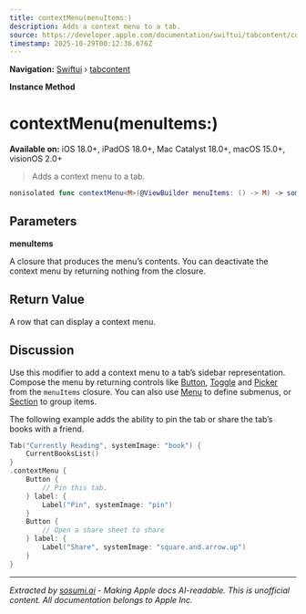 ```yaml
---
title: contextMenu(menuItems:)
description: Adds a context menu to a tab.
source: https://developer.apple.com/documentation/swiftui/tabcontent/contextmenu(menuitems:)
timestamp: 2025-10-29T00:12:36.676Z
---
```


**Navigation:** [Swiftui](/documentation/swiftui) › [tabcontent](/documentation/swiftui/tabcontent)

**Instance Method**

# contextMenu(menuItems:)

**Available on:** iOS 18.0+, iPadOS 18.0+, Mac Catalyst 18.0+, macOS 15.0+, visionOS 2.0+

> Adds a context menu to a tab.

```swift
nonisolated func contextMenu<M>(@ViewBuilder menuItems: () -> M) -> some TabContent<Self.TabValue> where M : View
```

## Parameters

**menuItems**

A closure that produces the menu’s contents. You can deactivate the context menu by returning nothing from the closure.



## Return Value

A row that can display a context menu.

## Discussion

Use this modifier to add a context menu to a tab’s sidebar representation. Compose the menu by returning controls like [Button](/documentation/swiftui/button), [Toggle](/documentation/swiftui/toggle) and [Picker](/documentation/swiftui/picker) from the `menuItems` closure. You can also use [Menu](/documentation/swiftui/menu) to define submenus, or [Section](/documentation/swiftui/section) to group items.

The following example adds the ability to pin the tab or share the tab’s books with a friend.

```swift
Tab("Currently Reading", systemImage: "book") {
    CurrentBooksList()
}
.contextMenu {
    Button {
        // Pin this tab.
    } label: {
        Label("Pin", systemImage: "pin")
    }
    Button {
        // Open a share sheet to share
    } label: {
        Label("Share", systemImage: "square.and.arrow.up")
    }
}
```

---

*Extracted by [sosumi.ai](https://sosumi.ai) - Making Apple docs AI-readable.*
*This is unofficial content. All documentation belongs to Apple Inc.*
